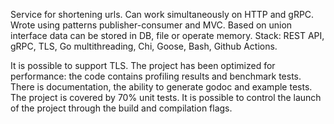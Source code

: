 Service for shortening urls. Can work simultaneously on HTTP and gRPC. Wrote using patterns publisher-consumer and MVC. Based on union interface data can be stored in DB, file or operate memory. Stack: REST API, gRPC, TLS, Go multithreading, Chi, Goose, Bash, Github Actions. 

It is possible to support TLS. The project has been optimized for performance: the code contains profiling results and benchmark tests. There is documentation, the ability to generate godoc and example tests. The project is covered by 70% unit tests. It is possible to control the launch of the project through the build and compilation flags.
